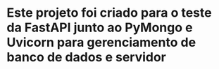 <h1>Este projeto foi criado para o teste da FastAPI junto ao PyMongo e Uvicorn para gerenciamento de banco de dados e servidor<h1>


